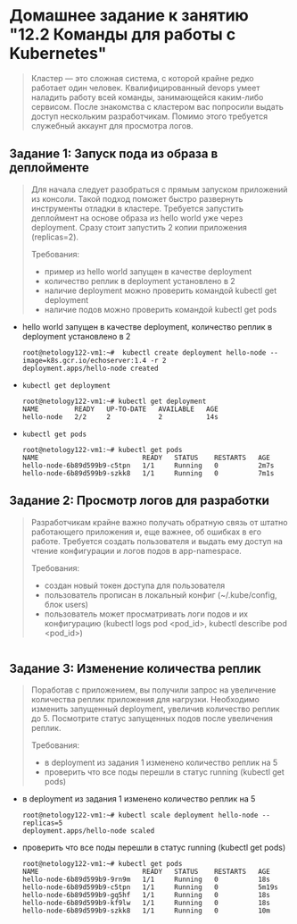 # Домашнее задание к занятию "12.2 Команды для работы с Kubernetes"

> Кластер — это сложная система, с которой крайне редко работает один человек. Квалифицированный devops умеет наладить работу всей команды, занимающейся каким-либо сервисом.
> После знакомства с кластером вас попросили выдать доступ нескольким разработчикам. Помимо этого требуется служебный аккаунт для просмотра логов.

## Задание 1: Запуск пода из образа в деплойменте

> Для начала следует разобраться с прямым запуском приложений из консоли. Такой подход поможет быстро развернуть инструменты отладки в кластере. Требуется запустить деплоймент на основе образа из hello world уже через deployment. Сразу стоит запустить 2 копии приложения (replicas=2). 
> 
> Требования:
>  * пример из hello world запущен в качестве deployment
>  * количество реплик в deployment установлено в 2
>  * наличие deployment можно проверить командой kubectl get deployment
>  * наличие подов можно проверить командой kubectl get pods

* hello world запущен в качестве deployment, количество реплик в deployment установлено в 2
    ```console
    root@netology122-vm1:~#  kubectl create deployment hello-node --image=k8s.gcr.io/echoserver:1.4 -r 2
    deployment.apps/hello-node created
    ```
* `kubectl get deployment`
    ```console
    root@netology122-vm1:~# kubectl get deployment
    NAME         READY   UP-TO-DATE   AVAILABLE   AGE
    hello-node   2/2     2            2           14s
    ```
* ```kubectl get pods```
    ```console
    root@netology122-vm1:~# kubectl get pods
    NAME                          READY   STATUS    RESTARTS   AGE
    hello-node-6b89d599b9-c5tpn   1/1     Running   0          2m7s
    hello-node-6b89d599b9-szkk8   1/1     Running   0          7m1s
    ```

## Задание 2: Просмотр логов для разработки

> Разработчикам крайне важно получать обратную связь от штатно работающего приложения и, еще важнее, об ошибках в его работе. 
> Требуется создать пользователя и выдать ему доступ на чтение конфигурации и логов подов в app-namespace.
> 
> Требования: 
>  * создан новый токен доступа для пользователя
>  * пользователь прописан в локальный конфиг (~/.kube/config, блок users)
>  * пользователь может просматривать логи подов и их конфигурацию (kubectl logs pod <pod_id>, kubectl describe pod <pod_id>)

```console
```

## Задание 3: Изменение количества реплик 

> Поработав с приложением, вы получили запрос на увеличение количества реплик приложения для нагрузки. Необходимо изменить запущенный deployment, увеличив количество реплик до 5. Посмотрите статус запущенных подов после увеличения реплик. 
> 
> Требования:
>  * в deployment из задания 1 изменено количество реплик на 5
>  * проверить что все поды перешли в статус running (kubectl get pods)

* в deployment из задания 1 изменено количество реплик на 5
    ```console
    root@netology122-vm1:~# kubectl scale deployment hello-node --replicas=5
    deployment.apps/hello-node scaled
    ```
* проверить что все поды перешли в статус running (kubectl get pods)
    ```console
    root@netology122-vm1:~# kubectl get pods
    NAME                          READY   STATUS    RESTARTS   AGE
    hello-node-6b89d599b9-9rn9m   1/1     Running   0          18s
    hello-node-6b89d599b9-c5tpn   1/1     Running   0          5m19s
    hello-node-6b89d599b9-gq5hf   1/1     Running   0          18s
    hello-node-6b89d599b9-kf9lw   1/1     Running   0          18s
    hello-node-6b89d599b9-szkk8   1/1     Running   0          10m
    ```